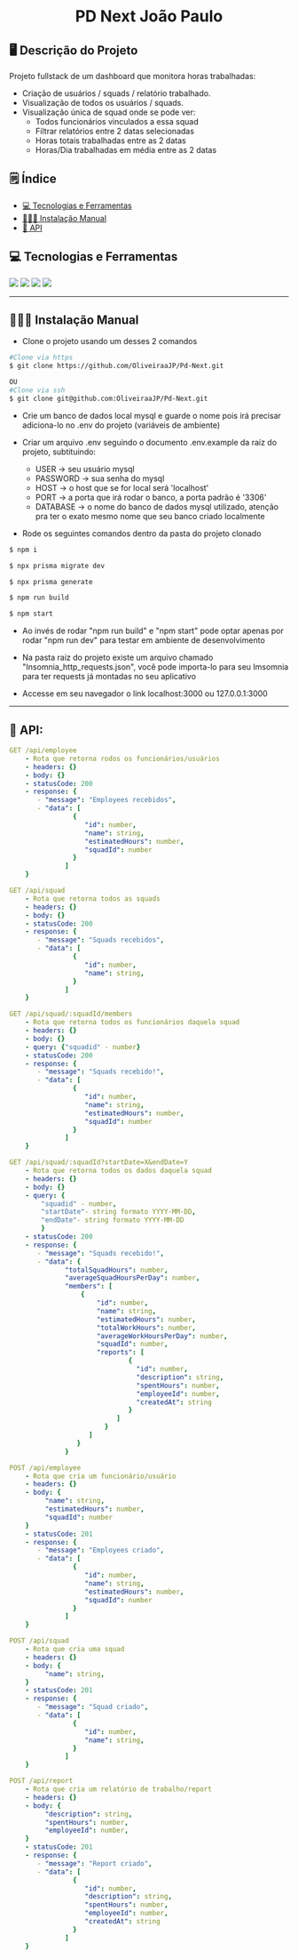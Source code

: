<p align="center">
  <h1 align="center">
    PD Next João Paulo
  </h1>
</p>

## 🖥️ Descrição do Projeto

Projeto fullstack de um dashboard que monitora horas trabalhadas:

- Criação de usuários / squads / relatório trabalhado.
- Visualização de todos os usuários / squads.
- Visualização única de squad onde se pode ver:
   - Todos funcionários vinculados a essa squad
   - Filtrar relatórios entre 2 datas selecionadas
   - Horas totais trabalhadas entre as 2 datas
   - Horas/Dia trabalhadas em média entre as 2 datas


## 🗒️ Índice

- [💻 Tecnologias e Ferramentas](#💻-tecnologias-e-ferramentas)
- [💁🏻‍♂️ Instalação Manual](#💁🏻‍♂️-instalação-manual)
- [🚀 API](#🚀-api)

## 💻 Tecnologias e Ferramentas
<div align="flex-start">
<img src="https://img.shields.io/badge/next.js-000000?style=for-the-badge&logo=nextdotjs&logoColor=white">
<img src="https://img.shields.io/badge/typescript-%23007ACC.svg?style=for-the-badge&logo=typescript&logoColor=white">
<img src="https://img.shields.io/badge/Prisma-3982CE?style=for-the-badge&logo=Prisma&logoColor=white">
<img src="https://img.shields.io/badge/MySQL-005C84?style=for-the-badge&logo=mysql&logoColor=white">

</div>

---

## 💁🏻‍♂️ Instalação Manual

- Clone o projeto usando um desses 2 comandos

```bash
#Clone via https
$ git clone https://github.com/OliveiraaJP/Pd-Next.git

OU
#Clone via ssh
$ git clone git@github.com:OliveiraaJP/Pd-Next.git
```

- Crie um banco de dados local mysql e guarde o nome pois irá precisar adiciona-lo no .env do projeto (variáveis de ambiente)

- Criar um arquivo .env seguindo o documento .env.example da raíz do projeto, subtituindo:
  - USER -> seu usuário mysql
  - PASSWORD -> sua senha do mysql
  - HOST -> o host que se for local será 'localhost'
  - PORT -> a porta que irá rodar o banco, a porta padrão é '3306'
  - DATABASE -> o nome do banco de dados mysql utilizado, atenção pra ter o exato mesmo nome que seu banco criado localmente

- Rode os seguintes comandos dentro da pasta do projeto clonado

```bash
$ npm i

$ npx prisma migrate dev

$ npx prisma generate

$ npm run build

$ npm start
```

- Ao invés de rodar "npm run build" e "npm start" pode optar apenas por rodar "npm run dev" para testar em ambiente de desenvolvimento

- Na pasta raiz do projeto existe um arquivo chamado "Insomnia_http_requests.json", você pode importa-lo para seu Imsomnia para ter requests já montadas no seu aplicativo

- Accesse em seu navegador o link localhost:3000 ou 127.0.0.1:3000

---

## 🚀 API:

```yml
GET /api/employee
    - Rota que retorna rodos os funcionários/usuários
    - headers: {}
    - body: {}
    - statusCode: 200
    - response: {
       - "message": "Employees recebidos",
       - "data": [
                {
                   "id": number,
                   "name": string,
                   "estimatedHours": number,
                   "squadId": number
                }
              ]
    }
```

```yml
GET /api/squad
    - Rota que retorna todos as squads
    - headers: {}
    - body: {}
    - statusCode: 200
    - response: {
       - "message": "Squads recebidos",
       - "data": [
                {
                   "id": number,
                   "name": string,            
                }
              ]
    }
```

```yml
GET /api/squad/:squadId/members
    - Rota que retorna todos os funcionários daquela squad
    - headers: {}
    - body: {}
    - query: {"squadid" - number}
    - statusCode: 200
    - response: {
       - "message": "Squads recebido!",
       - "data": [
                {
                   "id": number,
                   "name": string,
                   "estimatedHours": number,
                   "squadId": number
                }
              ]
    }
```

```yml
GET /api/squad/:squadId?startDate=X&endDate=Y
    - Rota que retorna todos os dados daquela squad
    - headers: {}
    - body: {}
    - query: {
        "squadid" - number,
        "startDate"- string formato YYYY-MM-DD,
        "endDate"- string formato YYYY-MM-DD
        }
    - statusCode: 200
    - response: {
       - "message": "Squads recebido!",
       - "data": {
              "totalSquadHours": number,
              "averageSquadHoursPerDay": number,
              "members": [
                  {
                      "id": number,
                      "name": string,
                      "estimatedHours": number,
                      "totalWorkHours": number,
                      "averageWorkHoursPerDay": number,
                      "squadId": number,
                      "reports": [
                              {
                                "id": number,
                                "description": string,
                                "spentHours": number,
                                "employeeId": number,
                                "createdAt": string
                              }
                           ]
                        }
                    ]
                 }
              }
```

```yml
POST /api/employee
    - Rota que cria um funcionário/usuário
    - headers: {}
    - body: {
         "name": string,
         "estimatedHours": number,
         "squadId": number
    }
    - statusCode: 201
    - response: {
       - "message": "Employees criado",
       - "data": [
                {
                   "id": number,
                   "name": string,
                   "estimatedHours": number,
                   "squadId": number
                }
              ]
    }
```

```yml
POST /api/squad
    - Rota que cria uma squad
    - headers: {}
    - body: {
         "name": string,
    }
    - statusCode: 201
    - response: {
       - "message": "Squad criado",
       - "data": [
                {
                   "id": number,
                   "name": string,
                }
              ]
    }
```

```yml
POST /api/report
    - Rota que cria um relatório de trabalho/report
    - headers: {}
    - body: {
         "description": string,
         "spentHours": number,
         "employeeId": number,
    }
    - statusCode: 201
    - response: {
       - "message": "Report criado",
       - "data": [
                {
                   "id": number,
                   "description": string,
                   "spentHours": number,
                   "employeeId": number,
                   "createdAt": string
                }
              ]
    }
```



